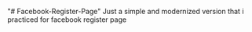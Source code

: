 "# Facebook-Register-Page" 
Just a simple and modernized version that i practiced for facebook register page

